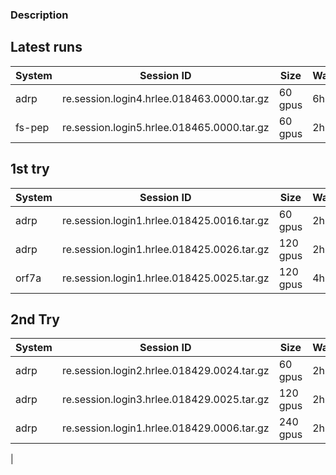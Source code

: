 ### Description

## Latest runs
 
| System | Session ID                                 | Size    | Walltime |
| ------ | ------------------------------------------ | ------- | -------- |
| adrp   | re.session.login4.hrlee.018463.0000.tar.gz | 60 gpus | 6hrs     |
| fs-pep | re.session.login5.hrlee.018465.0000.tar.gz | 60 gpus | 2hrs     |

## 1st try

| System | Session ID                                 | Size    | Walltime |
| ------ | ------------------------------------------ | ------- | -------- |
| adrp   | re.session.login1.hrlee.018425.0016.tar.gz | 60 gpus | 2hrs     |
| adrp   | re.session.login1.hrlee.018425.0026.tar.gz | 120 gpus| 2hrs     |
| orf7a  | re.session.login1.hrlee.018425.0025.tar.gz | 120 gpus| 4hrs     |

## 2nd Try

| System | Session ID                                 | Size    | Walltime |
| ------ | ------------------------------------------ | ------- | -------- |
| adrp   | re.session.login2.hrlee.018429.0024.tar.gz | 60 gpus | 2hrs     |
| adrp   | re.session.login3.hrlee.018429.0025.tar.gz | 120 gpus| 2hrs     |
| adrp   | re.session.login1.hrlee.018429.0006.tar.gz | 240 gpus| 2hrs     |
|
